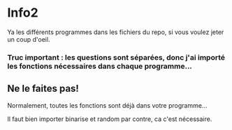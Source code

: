 # Info2
Ya les différents programmes dans les fichiers du repo, si vous voulez jeter un coup d'oeil.

### Truc important : les questions sont séparées, donc j'ai importé les fonctions nécessaires dans chaque programme...
## Ne le faites pas! 

Normalement, toutes les fonctions sont déjà dans votre programme...

Il faut bien importer binarise et random par contre, ca c'est nécessaire.